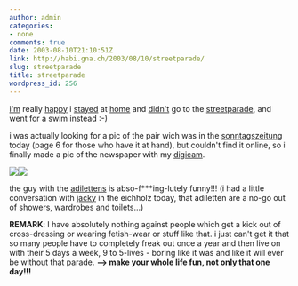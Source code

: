 ```yaml
---
author: admin
categories:
- none
comments: true
date: 2003-08-10T21:10:51Z
link: http://habi.gna.ch/2003/08/10/streetparade/
slug: streetparade
title: streetparade
wordpress_id: 256
---
```


[i'm](http://www.tilllate.ch/DE/picpage.php?gid=69605&fid=447854&mode=none&tim_uid=0&chartmode=0&grid=0) really [happy](http://www.tilllate.ch/DE/picpage.php?gid=69605&fid=450397&mode=none&tim_uid=0&chartmode=0&grid=0) i [stayed](http://www.tilllate.ch/DE/picpage.php?gid=69604&fid=447124&mode=none&tim_uid=0&chartmode=0&grid=0) at [home](http://www.tilllate.ch/DE/picpage.php?gid=69604&fid=447462&mode=none&tim_uid=0&chartmode=0&grid=0) and [didn't](http://www.tilllate.ch/DE/picpage.php?gid=69603&fid=450793&mode=none&tim_uid=0&chartmode=0&grid=0) go to the [streetparade](http://www.street-parade.ch/), and went for a swim instead :-)

i was actually looking for a pic of the pair wich was in the [sonntagszeitung](http://www.sonntagszeitung.ch/) today (page 6 for those who have it at hand), but couldn't find it online, so i finally made a pic of the newspaper with my [digicam](http://www.dpreview.com/reviews/sonydscp9/).

[![](http://habi.gna.ch/blog/images/DSC01921-tm.jpg)](http://habi.gna.ch/blog/images/DSC01921.jpg)[![](http://habi.gna.ch/blog/images/DSC01922-tm.jpg)](http://habi.gna.ch/blog/images/DSC01922.jpg)

the guy with the [adilettens](http://www.sport-forster.de/shop/schuhe_adidas_adilette.html) is abso-f***ing-lutely funny!!!
(i had a little conversation with [jacky](http://habi.gna.ch/pics/GeburiAnna/Pages/0.html) in the eichholz today, that adiletten are a no-go out of showers, wardrobes and toilets...)


**REMARK**: I have absolutely nothing against people which get a kick out of cross-dressing or wearing fetish-wear or stuff like that. i just can't get it that so many people have to completely freak out once a year and then live on with their 5 days a week, 9 to 5-lives - boring like it was and like it will ever be without that parade. 
**--> make your whole life fun, not only that one day!!!**
